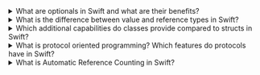 
<details>
<summary>What are optionals in Swift and what are their benefits?</summary>

Optionals are a powerful feature in Swift that allow you to represent the absence of a value. In many cases, variables or constants in your code will have a specific value, such as a number, a string, or an object. However, there are situations where a value might not exist, such as when reading data from a file, making a network request, or interacting with user input.

In such situations, you can use optionals to indicate that a value might be missing, and provide a way to safely handle that absence. An optional is a type that can hold either a value of a certain type or no value at all. The benefit of optionals is that they help prevent runtime errors that can occur when trying to access a value that doesn't exist, by allowing you to check if a value exists before using it.

A good analogy to understand optionals in Swift is to think of them as a box that may or may not contain something. If the box contains something, you can use that thing. If the box is empty, you need to handle that case separately.

Here's an example of how optionals work in Swift. Let's say you have a variable name that might contain a string, or might not have a value at all:

```swift
var name: String?
```

The question mark ? at the end of the type annotation tells Swift that name is an optional string, which means it can either have a string value or no value at all.

To use the value of an optional, you can use optional binding to check if the optional has a value and unwrap it if it does. Here's an example of how to do this:

```swift
if let unwrappedName = name {
    print("Hello, \(unwrappedName)!")
} else {
    print("Hello, World!")
}
```

In this example, the if let statement checks if name has a value, and if it does, it unwraps the value and assigns it to a new constant unwrappedName. If name doesn't have a value, the else block is executed instead.

Optionals are a powerful feature that can help you write more robust and error-free code in Swift, especially in situations where values might be missing or unavailable.
</details>

<details>
<summary>What is the difference between value and reference types in Swift?</summary>

In Swift, there are two basic kinds of types: value types and reference types. The difference between them has to do with how they are stored in memory and how they are passed around in your code.

Value types are types that store their data directly in memory, and are copied when they are assigned to a new variable, passed as a parameter to a function, or returned from a function. This means that each copy of a value type has its own unique memory address, and changing the value of one copy does not affect the values of other copies.

Some examples of value types in Swift include:

Structs: Structs are a basic value type in Swift, and are used to encapsulate data and behavior. When you create a new instance of a struct, a copy of the struct is made in memory.
Enums: Enums are another value type in Swift, and are used to represent a finite set of possible values. When you create a new instance of an enum, a copy of the enum is made in memory.
Basic types: Basic types like Int, Double, and Bool are also value types in Swift, and are stored directly in memory.
A good analogy to understand value types in Swift is to think of them like apples. If you have two apples, and you take a bite out of one apple, the other apple is still whole and unchanged. Similarly, when you copy a value type in Swift, each copy has its own unique memory address, and changes made to one copy do not affect the values of other copies.

Reference types, on the other hand, are types that store a reference to their data in memory, and are not copied when they are assigned to a new variable, passed as a parameter to a function, or returned from a function. This means that multiple variables can reference the same underlying data in memory, and changes made to one variable will affect the values of all the other variables that reference the same data.

Some examples of reference types in Swift include:

Classes: Classes are a basic reference type in Swift, and are used to encapsulate data and behavior. When you create a new instance of a class, a reference to the class is made in memory.
Closures: Closures are another reference type in Swift, and are used to capture and encapsulate behavior. When you create a new closure, a reference to the closure is made in memory.
A good analogy to understand reference types in Swift is to think of them like tickets to a concert. If you have a ticket to a concert, and you give that ticket to a friend, you and your friend are both attending the same concert. Similarly, when you create a reference to a reference type in Swift, both the original reference and the new reference point to the same underlying data in memory, and changes made to one reference will affect the values of all the other references that point to the same data.
</details>

<details>
<summary>Which additional capabilities do classes provide compared to structs
in Swift?</summary>

In Swift, classes provide several additional capabilities compared to structs, including:

Inheritance: Classes allow you to define a new class that is a modified version of an existing class. This is known as inheritance, and it allows you to reuse code and behavior from existing classes, while also adding or modifying behavior as needed.

Type casting: Classes allow you to perform type casting to check the type of an instance at runtime, or to treat an instance as an instance of a subclass. This can be useful in situations where you need to perform different operations on instances of different classes.

Deinitialization: Classes provide a deinitializer, which is a method that is called automatically when an instance is deallocated. This allows you to perform cleanup operations or release resources that the instance was using.

Reference semantics: As I mentioned earlier, classes are reference types, which means that multiple variables can reference the same underlying data in memory. This can be useful in situations where you need to share data between different parts of your code, or when you need to modify a large object in place.

A good analogy to understand the differences between classes and structs in Swift is to think of them like blueprints for a house. A class is like a blueprint for a custom home, where you can modify the design or add additional rooms as needed. A struct, on the other hand, is like a blueprint for a pre-fabricated house, where the design is fixed and cannot be changed.

Here's an example of how inheritance works in Swift. Let's say you have a base class Person that defines basic information about a person, such as their name and age:

```swift
class Person {
    var name: String
    var age: Int
    
    init(name: String, age: Int) {
        self.name = name
        self.age = age
    }
    
    func sayHello() {
        print("Hello, my name is \(name)!")
    }
}
```

You can use inheritance to create a new class Employee that inherits from Person, and adds additional information about their job, such as their job title and salary:

```swift
class Employee: Person {
    var jobTitle: String
    var salary: Double
    
    init(name: String, age: Int, jobTitle: String, salary: Double) {
        self.jobTitle = jobTitle
        self.salary = salary
        super.init(name: name, age: age)
    }
    
    func sayJobTitle() {
        print("I am a \(jobTitle)!")
    }
}
```

In this example, the Employee class inherits all of the properties and methods of the Person class, and adds two new properties (jobTitle and salary) and one new method (sayJobTitle). By using inheritance, you can reuse the existing behavior and properties of the Person class, while also adding additional functionality specific to the Employee class.
</details>

<details>
<summary>What is protocol oriented programming? Which features do protocols have in Swift?</summary>

Protocol-oriented programming (POP) is a programming paradigm in Swift that emphasizes the use of protocols to define interfaces and behavior, instead of relying on class inheritance. In POP, you create small, composable protocols that define specific functionality or behavior, and then use those protocols to build complex, reusable systems.

Protocols in Swift are a type that defines a blueprint of properties, methods, and other requirements that a conforming type must implement. Protocols provide several key features in Swift, including:

Interface abstraction: Protocols allow you to abstract away the implementation details of a type and define a more general interface that can be used to interact with any conforming type. This can help make your code more modular and easier to test.

Composition: Protocols allow you to define small, composable units of behavior that can be combined to create larger, more complex systems. By breaking down your code into smaller, more manageable pieces, you can create code that is easier to understand and maintain.

Multiple inheritance: Unlike classes, Swift protocols support multiple inheritance, which means that a single type can conform to multiple protocols. This can help you avoid the problems of traditional class inheritance, such as tight coupling and the diamond problem.

Default implementations: Protocols in Swift can provide default implementations for methods and properties, which can make it easier to create conforming types by reducing the amount of boilerplate code that you need to write.

A good analogy to understand protocols in Swift is to think of them like a recipe. A recipe provides a set of instructions that define how to make a specific dish, and you can use that recipe to create the dish using different ingredients. Similarly, a protocol provides a set of requirements that define how to implement a specific behavior or functionality, and you can use that protocol to create different types that conform to the protocol.

Here's an example of how to use protocols in Swift. Let's say you have a protocol Animal that defines the basic behavior of an animal:

```swift
protocol Animal {
    var name: String { get }
    func makeSound()
}
```

In this example, the Animal protocol defines two requirements: a name property and a makeSound() method. Any type that conforms to the Animal protocol must provide an implementation for these requirements.

You can use this protocol to define different types of animals, such as a Dog:

```swift
struct Dog: Animal {
    var name: String
    
    func makeSound() {
        print("Woof!")
    }
}
```

In this example, the Dog struct conforms to the Animal protocol by providing implementations for the name property and the makeSound() method. By using protocols, you can create types that conform to a specific interface or behavior, while also providing the flexibility to swap out different implementations as needed.
</details>

<details>
<summary>What is Automatic Reference Counting in Swift?</summary>

Automatic Reference Counting (ARC) is a memory management feature in Swift that automatically tracks and manages the memory usage of objects and deallocates them when they are no longer needed.

In Swift, every time you create an instance of a class, the runtime system allocates memory to store the instance's data and creates a reference to that instance. The reference count is the number of references to the instance. When the reference count drops to zero, it means that there are no more references to the instance, and the runtime system deallocates the memory used by the instance.

ARC automatically manages the reference count of objects in your code, ensuring that objects are deallocated as soon as they are no longer needed. ARC works by keeping track of the references to an object and incrementing and decrementing the reference count as references are added and removed.

ARC also provides a way to break retain cycles, which occur when two or more objects hold strong references to each other, creating a situation where their reference count never drops to zero. To break a retain cycle, you can use a weak or unowned reference to one of the objects, which does not increment the reference count and allows the reference count to drop to zero when the other references are removed.

Here's an example of a simple class that uses ARC:

```swift
class Person {
    var name: String
    init(name: String) {
        self.name = name
        print("\(name) is being initialized")
    }
    deinit {
        print("\(name) is being deinitialized")
    }
}

var person1: Person?
var person2: Person?
var person3: Person?

person1 = Person(name: "Alice")
person2 = person1
person3 = person1

person1 = nil
person2 = nil
person3 = nil
```

In this example, three Person instances are created and assigned to the variables person1, person2, and person3. When these variables are set to nil, the reference count of

One possible analogy for Automatic Reference Counting (ARC) in Swift is a library book checkout system.

When a library user checks out a book, the librarian notes that the book has one reference, because one person is currently using it. If another library user checks out the same book, the librarian notes that the book has two references, because two people are currently using it. When a user returns a book, the librarian notes that the book has one less reference, because one user is no longer using it. When the reference count of the book drops to zero, the book is no longer in use, and can be removed from the system.

In this analogy, the books are objects in memory, and the library users are the references to those objects. When a reference is created to an object, the reference count is incremented. When a reference is removed, the reference count is decremented. When the reference count of an object drops to zero, it means that the object is no longer in use, and can be deallocated.

Just as a library book checkout system ensures that books are only removed from the system when they are no longer in use, ARC in Swift ensures that objects are only deallocated when they are no longer needed. By automatically managing the reference count of objects in memory, ARC ensures that memory is used efficiently and that objects are deallocated in a safe and controlled manner.
</details>
